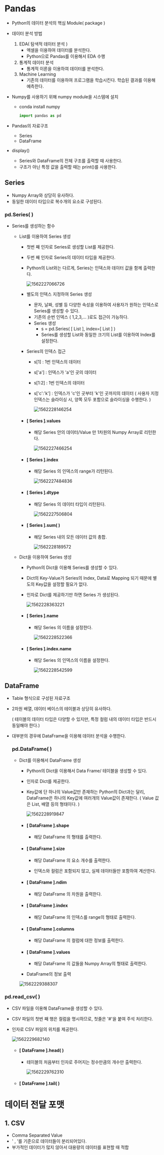 # Pandas

- Python의 데이터 분석의 핵심 Module( package )

- 데이터 분석 방법 

  1. EDA( 탐색적 데이터 분석 )
     - 엑셀을 이용하여 데이터를 분석한다.
     - Python으로 Pandas를 이용해서 EDA 수행
  2. 통계적 데이터 분석
     - 통계적 이론을 이용하여 데이터를 분석한다.
  3. Machine Learning 
     - 기존의 데이터를 이용하여 프로그램을 학습시킨다. 학습된 결과를 이용해 예측한다.

- Numpy를 사용하기 위해 numpy module을 시스템에 설치 

  - conda install numpy

    ```python
    import pandas as pd
    ```

    

- Pandas의 자료구조 

  - Series 
  - DataFrame

- display()

  - Series와 DataFrame의 전체 구조를 출력할 때 사용한다.
  - 구조가 아닌 특정 값을 출력할 때는 print()를 사용한다.



## Series 

- Numpy Array와 상당히 유사하다.
- 동일한 데이터 타입으로 복수개의 요소로 구성된다.

### pd.Series( )

- Series를 생성하는 함수

  - List를 이용하여 Series 생성

    - 첫번 째 인자로 Series로 생성할  List를 제공한다.

    - 두번 째 인자로 Series의 데이터 타입을 제공한다.

    - Python의 List와는 다르게, Series는 인덱스와 데이터 값을 함께 출력한다.

      ![1562227066726](C:\Users\student\AppData\Roaming\Typora\typora-user-images\1562227066726.png)

      

    - 별도의 인덱스 지정하여 Series 생성

      - 문자, 날짜, 성별 등 다양한 속성을 이용하여 사용자가 원하는 인덱스로 Series를 생성할 수 있다.
      - 기존의 순번 인덱스 ( 1,2,3,... )로도 접근이 가능하다.
      - Series 생성
        - s = pd.Series( [ List ], index=[ List ] )
        - Series를 생성할 List와 동일한 크기의 List를 이용하여 Index를 설정한다.

    - Series의 인덱스 접근 

      - s[1] : 1번 인덱스의 데이터

      - s['a'] : 인덱스가 'a'인 곳의 데이터

      - s[1:2] : 1번 인덱스의 데이터

      - s['c':'k'] : 인덱스가 'c'인 곳부터 'k'인 곳까지의 데이터 ( 사용자 지정 인덱스는 슬라이싱 시, 양쪽 모두 포함으로 슬라이싱을 수행한다. )

        ![1562228146254](C:\Users\student\AppData\Roaming\Typora\typora-user-images\1562228146254.png)

    

    

    - #### [ Series ].values

      - 해당 Series 안의 데이터/Value 만 1차원의 Numpy Array로 리턴한다.

        ![1562227466254](C:\Users\student\AppData\Roaming\Typora\typora-user-images\1562227466254.png)

    - #### [ Series ].index

      - 해당 Series 의 인덱스의 range가 리턴된다.

        ![1562227484836](C:\Users\student\AppData\Roaming\Typora\typora-user-images\1562227484836.png)

    - #### [ Series ].dtype

      - 해당 Series 의 데이터 타입이 리턴된다.

        ![1562227506804](C:\Users\student\AppData\Roaming\Typora\typora-user-images\1562227506804.png)

    - #### [ Series ].sum( )

      - 해당 Series 내의 모든 데이터 값의 총합.

        ![1562228189572](C:\Users\student\AppData\Roaming\Typora\typora-user-images\1562228189572.png)

        

  - Dict을 이용하여 Series 생성

    - Python의 Dict을 이용해 Series를 생성할 수 있다.

    - Dict의 Key-Value가 Series의 Index, Data로 Mapping  되기 때문에 별도의 Key값을 설정할 필요가 없다.

    - 인자로 Dict를 제공하기만 하면 Series 가 생성된다.

      ![1562228363221](C:\Users\student\AppData\Roaming\Typora\typora-user-images\1562228363221.png)

    - #### [ Series ].name

      - 해당 Series 의 이름을 설정한다.

        ![1562228522366](C:\Users\student\AppData\Roaming\Typora\typora-user-images\1562228522366.png)

      

    - #### [ Series ].index.name

      - 해당 Series 의 인덱스의 이름을 설정한다.

        ![1562228542599](C:\Users\student\AppData\Roaming\Typora\typora-user-images\1562228542599.png)





## DataFrame

- Table 형식으로 구성된 자료구조

- 2차원 배열, 데이터 베이스의 테이블과 상당히 유사하다.

  ( 테이블의 데이터  타입은 다양할 수 있지만, 특정 컬럼 내의 데이터 타입은 반드시 동일해야 한다.)

- 대부분의 경우에 DataFrame을 이용해 데이터 분석을 수행한다.

  

  ### pd.DataFrame( )

  - Dict를 이용해서 DataFrame 생성

    - Python의 Dict을 이용해서 Data Frame/ 테이블을 생성할 수 있다.

    - 인자로 Dict를 제공한다.

    - Key값에 단 하나의 Value값만 존재하는 Python의 Dict과는 달리, DataFrame은 하나의 Key값에 여러개의 Value값이 존재한다. ( Value 값은 List, 배열 등의 형태이다. )

      ![1562228919847](C:\Users\student\AppData\Roaming\Typora\typora-user-images\1562228919847.png)

    - #### [ DataFrame ].shape

      - 해당 DataFrame 의 형태를 출력한다.

        

    - #### [ DataFrame ].size

      - 해당 DataFrame 의 요소 개수를 출력한다.

      - 인덱스와 컬럼은 포함되지 않고, 실제 데이터들만 포함하여 계산한다.

        

    - #### [ DataFrame ].ndim

      - 해당 DataFrame 의 차원을 출력한다.

        

    - #### [ DataFrame ].index

      - 해당 DataFrame 의 인덱스를 range의 형태로 출력한다.

        

    - #### [ DataFrame ].columns

      - 해당 DataFrame 의 컬럼에 대한 정보를 출력한다.

        

    - #### [ DataFrame ].values

      - 해당 DataFrame 의 값들을 Numpy Array의 형태로 출력한다.

    

    

    - DataFrame의 정보 출력

    ![1562229388307](C:\Users\student\AppData\Roaming\Typora\typora-user-images\1562229388307.png)

### pd.read_csv( )

- CSV 파일을 이용해 DataFrame을 생성할 수 있다.

- CSV 파일의 첫번 째 행은 컬럼을 명시하므로, 첫줄은 '#'을 붙여 주석 처리한다.

- 인자로 CSV 파일의 위치를 제공한다.

  ![1562229682140](C:\Users\student\AppData\Roaming\Typora\typora-user-images\1562229682140.png)

  - #### [ DataFrame ].head( )

    - 테이블의 처음부터 인자로 주어지는 정수만큼의 개수만 출력한다.

      ![1562229762310](C:\Users\student\AppData\Roaming\Typora\typora-user-images\1562229762310.png)

  - #### [ DataFrame ].tail( )



# 데이터 전달 포맷

## 1. CSV 

- Comma Separated Value 
- ' , '를 기준으로 데이터들이 분리되어있다.
- 부가적인 데이터가 많지 않아서 대용량의 데이터를 표현할 때 적합